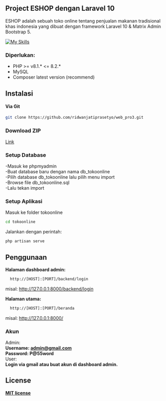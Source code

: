 ## Project ESHOP dengan Laravel 10

ESHOP adalah sebuah toko online tentang penjualan makanan tradisional khas indonesia yang dibuat dengan framework Laravel 10 & Matrix Admin Bootstrap 5.

[![My Skills](https://skillicons.dev/icons?i=php,laravel,html,css,js)](https://skillicons.dev)
### Diperlukan:
- PHP >= v8.1.* <= 8.2.* 
- MySQL
- Composer latest version (recommend)  
## Instalasi
#### Via Git
```bash
git clone https://github.com/ridwanjatiprasetyo/web_pro3.git
```

### Download ZIP
[Link](https://github.com/ridwanjatiprasetyo/web_pro3/archive/refs/heads/master.zip)

### Setup Database
-Masuk ke phpmyadmin\
-Buat database baru dengan nama db_tokoonline\
-Pilih database db_tokoonline lalu pilih menu import\
-Browse file db_tokoonline.sql\
-Lalu tekan import

### Setup Aplikasi
Masuk ke folder tokoonline 
```bash
cd tokoonline
```

Jalankan dengan perintah:
```bash
php artisan serve
```

## Penggunaan
<b>Halaman dashboard admin:</b>
```bash
  http://[HOST]:[PORT]/backend/login
```
misal: http://127.0.0.1:8000/backend/login

<b>Halaman utama:</b>
```bash
  http://[HOST]:[PORT]/beranda
```
misal: http://127.0.0.1:8000/

### Akun
Admin:\
<b> Username: admin@gmail.com\
Password: P@55word </b>\
User:\
<b> Login via gmail atau buat akun di dashboard admin.

## License

[MIT license](https://opensource.org/licenses/MIT)
